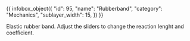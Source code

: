 {{ infobox_object({
	"id": 95,
	"name": "Rubberband",
	"category": "Mechanics",
	"sublayer_width": 15,
}) }}

Elastic rubber band. Adjust the sliders to change the reaction lenght and coefficient.